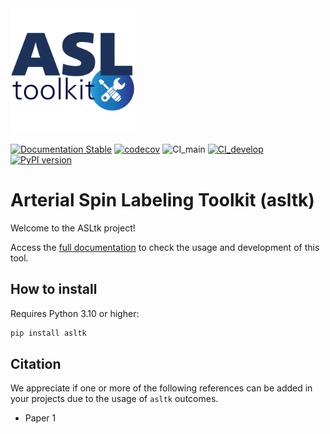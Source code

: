 <img src="https://raw.githubusercontent.com/LOAMRI/asltk/refs/heads/develop/docs/assets/asltk-logo.png" width=200>

[![Documentation Stable](https://readthedocs.org/projects/asltk/badge/?version=main)](https://asltk.readthedocs.io/en/main/?badge=main)
[![codecov](https://codecov.io/gh/LOAMRI/asltk/graph/badge.svg?token=1W8GQ7SLU9)](https://codecov.io/gh/LOAMRI/asltk)
![CI_main](https://github.com/LOAMRI/asltk/actions/workflows/ci_main.yaml/badge.svg)
[![CI_develop](https://github.com/LOAMRI/asltk/actions/workflows/ci_develop.yaml/badge.svg)](https://github.com/LOAMRI/asltk/actions/workflows/ci_develop.yaml)
[![PyPI version](https://badge.fury.io/py/asltk.svg)](https://badge.fury.io/py/asltk)

# Arterial Spin Labeling Toolkit (asltk)

Welcome to the ASLtk project!

Access the [full documentation](https://asltk.readthedocs.io/en/main/) to check the usage and development of this tool.

## How to install

Requires Python 3.10 or higher:

```bash
pip install asltk
```

## Citation

We appreciate if one or more of the following references can be added in your projects due to the usage of `asltk` outcomes.

* Paper 1
